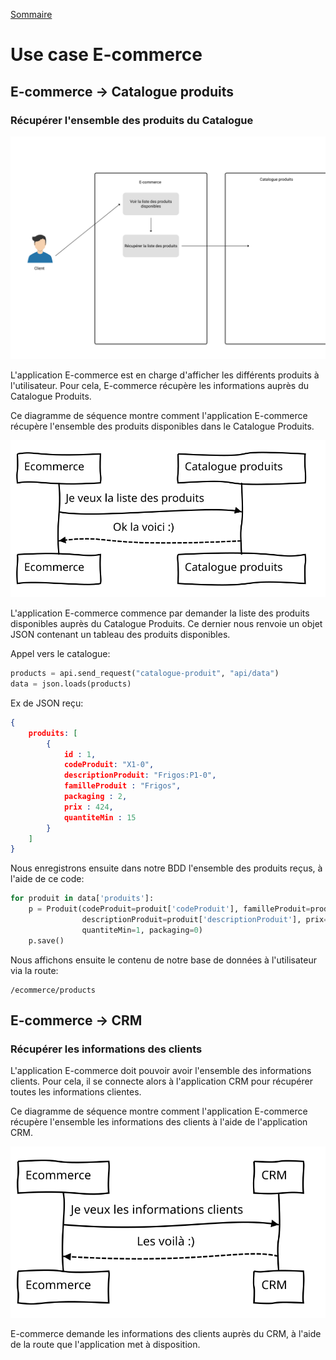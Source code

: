 [Sommaire](https://ursi-2020.github.io/e-commerce/)

# Use case E-commerce

## E-commerce -> Catalogue produits

### Récupérer l'ensemble des produits du Catalogue

![Diagramme de séquence](./usecase_produits.svg)

L'application E-commerce est en charge d'afficher les différents produits à l'utilisateur.
Pour cela, E-commerce récupère les informations auprès du Catalogue Produits.

Ce diagramme de séquence montre comment l'application E-commerce récupère l'ensemble des produits disponibles dans le Catalogue Produits.

![Diagramme de séquence](./sequence_prduits.svg)

L'application E-commerce commence par demander la liste des produits disponibles auprès du Catalogue Produits.
Ce dernier nous renvoie un objet JSON contenant un tableau des produits disponibles.

Appel vers le catalogue:

```python
products = api.send_request("catalogue-produit", "api/data")
data = json.loads(products)
```

Ex de JSON reçu:

```json
{
    produits: [
        {
            id : 1,
            codeProduit: "X1-0",
            descriptionProduit: "Frigos:P1-0",
            familleProduit : "Frigos",
            packaging : 2,
            prix : 424,
            quantiteMin : 15
        }
    ]
}
```

Nous enregistrons ensuite dans notre BDD l'ensemble des produits reçus, à l'aide de ce code:

```python
for produit in data['produits']:
    p = Produit(codeProduit=produit['codeProduit'], familleProduit=produit['familleProduit'],
                descriptionProduit=produit['descriptionProduit'], prix=produit['prix'],
                quantiteMin=1, packaging=0)
    p.save()
```

Nous affichons ensuite le contenu de notre base de données à l'utilisateur via la route:
```
/ecommerce/products
```

## E-commerce -> CRM

### Récupérer les informations des clients

L'application E-commerce doit pouvoir avoir l'ensemble des informations clients.
Pour cela, il se connecte alors à l'application CRM pour récupérer toutes les informations clientes.

Ce diagramme de séquence montre comment l'application E-commerce récupère l'ensemble les informations des clients à l'aide de l'application CRM.

![Diagramme de séquence](./sequence_crm.svg)

E-commerce demande les informations des clients auprès du CRM, à l'aide de la route que l'application met à disposition.